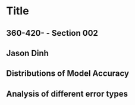 # Title
## 360-420-  - Section 002
## Jason Dinh

## Distributions of Model Accuracy

## Analysis of different error types
